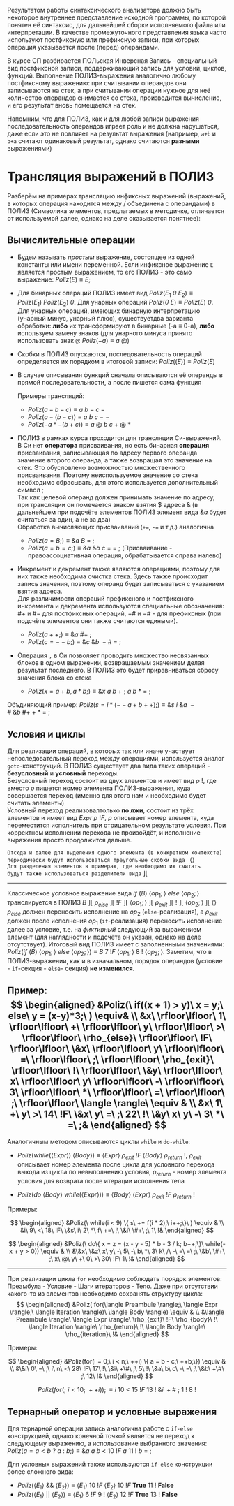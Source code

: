 Результатом работы синтаксического анализатора должно быть некоторое внутреннее представление исходной программы, по которой понятен её синтаксис, для дальнейшей сборки исполняемого файла или интерпретации. В качестве промежуточного представления языка часто используют постфиксную или префиксную записи, при которых операция указывается после (перед) операндами. 

В курсе СП разбирается ПОЛьская Инверсная Запись - специальный вид постфиксной записи, поддерживающий запись для условий, циклов, функций. Выполнение ПОЛИЗ-выражения аналогично любому постфиксному выражению: при считывании операндов они записываются на стек, а при считывании операции нужное для неё количество операндов снимается со стека, производится вычисление, и его результат вновь помещается на стек. 

Напомним, что для ПОЛИЗ, как и для любой записи выражения последовательность операндов играет роль и не должна нарушаться, даже если это не повлияет на результат выражения (например, `a+b` и `b+a` считают одинаковый результат, однако считаются **разными** выражениями) 

# Трансляция выражений в ПОЛИЗ

Разберём на примерах трансляцию инфиксных выражений (выражений, в которых операция находится между / объединена с операндами) в ПОЛИЗ (Символика элементов, предлагаемых в методичке, отличается от используемой далее, однако на деле оказывается понятнее):

## Вычислительные операции

 + Будем называть _простым_ выражение, состоящее из одной константы или имени переменной. Если инфиксное выражение `E` является простым выражением, то его ПОЛИЗ - это само выражение: $Poliz(E) \equiv E$;

 + Для бинарных операций ПОЛИЗ имеет вид $Poliz(E_1\ \theta\ E_2) \equiv Poliz(E_1)\ Poliz(E_2)\ \theta$.  Для унарных операций $Poliz(\theta\ E) \equiv Poliz(E)\ \theta$. Для унарных операций, имеющих бинарную интерпретацию (унарный минус, унарный плюс), существуетдва варианта обработки: **либо** их трансформируют в бинарные (-а $\equiv$ 0-а),  **либо** используем замену знаков (для унарного минуса принято использовать знак `@`: $Poliz(-a) \equiv a\ @$)

 + Скобки в ПОЛИЗ опускаются, последовательность операций определяется их порядком в итоговой записи: $Poliz((E)) \equiv Poliz(E)$  

 + В случае описывания функций сначала описываются её операнды в прямой последовательности, а после пишется сама функция

	Примеры трансляций: 
	 + $Poliz(a-b-c) \equiv a\ b\ -\ c\ -$
	 + $Poliz(a-(b-c)) \equiv a\ b\ c\ -\ -$
	 + $Poliz(-a * -(b+c)) \equiv a\ @\ b\ c\ +\ @\ *$

 + ПОЛИЗ в рамках курса проходится для трансляции Си-выражений. В Си нет **оператора** присваивания, но есть бинарная **операция** присваивания, записывающая по адресу первого операнда значение второго операнда, а также возвращая это значение на стек. Это обусловлено возможностью множественного присваивания. Поэтому неиспользуемое значение со стека необходимо сбрасывать, для этого используется дополнительный символ $;$ \
   Так как целевой операнд должен принимать значение по адресу, при трансляции он помечается знаком взятия $\$$ адреса $\&$ (в дальнейшем при подсчёте элементов ПОЛИЗ элемент вида $\&a$ будет считаться за один, а не за два) \
   Обработка вычисляющих присваиваний (`+=`, `-=` и т.д.) аналогична
	 + $Poliz(a = B;) \equiv \&a\ B\ =\ ;$
	 + $Poliz(a = b = c;) \equiv \&a\ \&b\ c\ =\ =\ ;$ (Присваивание - правоассоциативная операция, обрабатывается справа налево)
   
 + Инкремент и декремент также являются операциями, поэтому для них также необходима очистка стека. Здесь также происходит запись значения, поэтому операнд будет записываться с указанием взятия адреса. \
   Для различимости операций префиксного и постфиксного инкремента и декремента используются специальные обозначения: $\#+$ и $\#-$ для постфиксных  операций, $+\#$ и $-\#$ - для префиксных (при подсчёте элементов они также считаются едиными).
	 + $Poliz(a++;) \equiv \&a\ \#+\ ;$ 
	 + $Poliz(c = --b;) \equiv \&c\ \&b\ -\#\ =\ ;$ 

 + Операция `,` в Си позволяет проводить множество несвязанных блоков в одном выражении, возвращаемым значением делая результат последнего. В ПОЛИЗ это будет приравниваться сбросу значения блока со стека
    + $Poliz(x = a+b, a*b;) \equiv \&x\ a\ b\ +\ ;\ a\ b\ *\ =\ ;$

Объдиняющий пример: $Poliz(s = i * (--a + b++); ) \equiv \&s\ i\ \&a\ -\#\ \&b\ \#+\ +\ *\ =\ ;$ 

## Условия и циклы

Для реализации операций, в которых так или иначе участвует непоследовательный переход между операциями, используется аналог `goto`-конструкций. В ПОЛИЗ существует два вида таких операций - **безусловный** и **условный** переходы. \
Безусловный переход состоит из двух элементов и имеет вид $\rho\ !$, где вместо $\rho$ пишется номер элемента ПОЛИЗ-выражения, куда совершается переход (именно для этого нам и необходимо будет считать элементы)  \
Условный переход реализовалтолько **по лжи**, состоит из трёх элементов и имеет вид $Expr\ \rho\ !F$, $\rho$ описывает номер элемента, куда переместится исполнитель при отрицательном результате условия. При корректном исполнении перехода не произойдёт, и исполнение выражения просто продолжится дальше.

`Отсюда и далее для выделения одного элемента (в конкретном контексте)` \
`периодически будут использоваться треугольные скобки вида ` $\langle \rangle$ \
`Для разделения элементов в примерах, где необходимо их считать` \
`будут также использоваться разделители вида` $\rfloor\lfloor$ 

---

 Классическое условное выражение вида $if\ (B)\ \langle op_1; \rangle\ else\ \langle op_2; \rangle$ транслируется в ПОЛИЗ $B\ \rfloor\lfloor\ \rho_{else}\ \rfloor\lfloor\ !F\ \rfloor\lfloor\ \langle op_1; \rangle\ \rfloor\lfloor\ \rho_{exit}\ \rfloor\lfloor\ !\ \rfloor\lfloor\ \langle op_2; \rangle\ \rfloor\lfloor\ \langle \rangle$ \
 $\rho_{else}$ должен переносить исполнение на $op_2$ (`else`-реализация), а $\rho_{exit}$ должен после исполнения $op_1$ (`if`-реализация) переносить исполнение далее за условие, т.е. на _фиктивный_ следующий за выражением элемент (для наглядности и подсчёта он указан, однако на деле отсутствует). Итоговый вид ПОЛИЗ имеет с заполненными значениями: $Poliz(if\ (B)\ \langle op_1; \rangle\ else\ \langle op_2; \rangle) \equiv B\ 7\ !F\ \langle op_1; \rangle\ 8\ !\ \langle op_2; \rangle$. Заметим, что в ПОЛИЗ-выражении, как и в изначальном, порядок операндов (условие - `if`-секция -  `else`- секция) **не изменился**. 

Пример: $$
   \begin{aligned}
   &Poliz(\ if((x + 1) > y)\ x = y;\ else\ y = (x-y)*3;\ ) \equiv& \\
   &x\ \rfloor\lfloor\ 1\ \rfloor\lfloor\ +\ \rfloor\lfloor\ y\ \rfloor\lfloor\ >\ \rfloor\lfloor\ \rho_{else}\ \rfloor\lfloor\ !F\ \rfloor\lfloor\ \&x\ \rfloor\lfloor\ y\ \rfloor\lfloor\ =\ \rfloor\lfloor\ ;\ \rfloor\lfloor\ \rho_{exit}\ \rfloor\lfloor\ !\ \rfloor\lfloor\ \&y\ \rfloor\lfloor\ x\ \rfloor\lfloor\ y\ \rfloor\lfloor\ -\ \rfloor\lfloor\ 3\ \rfloor\lfloor\ *\ \rfloor\lfloor\ =\ \rfloor\lfloor\ ;\ \rfloor\lfloor\ \langle \rangle\ \equiv & \\
   &x\ 1\ +\ y\ >\ 14\ !F\ \&x\ y\ =\ ;\ 22\ !\ \&y\ x\ y\ -\ 3\ *\ =\ ;&
   \end{aligned}
   $$
---

Аналогичным методом описываются циклы `while` и `do-while`:

 + $Poliz(while(\langle Expr \rangle)\ \langle Body \rangle) \equiv \langle Expr \rangle\ \rho_{exit}\ !F\ \langle Body \rangle\ \rho_{return}\ !$, $\rho_{exit}$ описывает номер элемента после цикла для условного перехода выхода из цикла по невыполнению условия, $\rho_{return}$ - номер элемента условия для возврата после итерации исполнения тела

 + $Poliz(do\ \langle Body \rangle\ while(\langle Expr \rangle)) \equiv \langle Body \rangle\ \langle Expr \rangle\ \rho_{exit}\ !F\ \rho_{return}\ !$

Примеры:

$$
\begin{aligned}
&Poliz(\ while(i < 9) \{ s\ += f(i * 2);\ i++;\}\ ) \equiv & \\
&i\ 9\ <\ 18\ !F\ \&s\ i\ 2\ *\ f\ +=\ ;\ \&i\ \#+\ ;\ 1\ !&
\end{aligned}
$$

$$
\begin{aligned}
&Poliz(\ do\{ x = z = (x - y - 5) * b - 3 / k; b++;\}\ while(-x + y > 0)) \equiv & \\
&\&x\ \&z\ x\ y\ -\ 5\ -\ b\ *\ 3\ k\ /\ -\ =\ =\ ;\ \&b\ \#+\ ;\ x\ @\ y\ +\ 0\ >\ 30\ !F\ 1\ !&
\end{aligned}
$$

---

При реализации цикла `for` необходимо соблюдать порядок элементов: Преамбула - Условие - Шаги итераторов - Тело. Даже при отсутствии какого-то из элементов необходимо сохранять структуру цикла: \
$$
\begin{aligned}
&Poliz( for(\langle Preambule \rangle;\ \langle Expr \rangle;\ \langle Iteration \rangle)\ \langle Body \rangle) \equiv & \\
&\langle Preambule \rangle\ \langle Expr \rangle\ \rho_{exit}\ !F\ \rho_{body}\ !\ \langle Iteration \rangle\ \rho_{return}\ !\ \langle Body \rangle\ \rho_{iteration}\ !& 
\end{aligned}
$$

Примеры:

$$
\begin{aligned}
&Poliz(for(i = 0;\ i < n;\ ++i) \{ a = b - c;\ ++b;\}) \equiv & \\
&\&i\ 0\ =\ ;\ i\ n\ <\ 28\ !F\ 17\ !\ \&i\ +\#\ ;\ 5\ !\ \&a\ b\ c\ -\ =\ ;\ \&b\ +\#\ ;\ 12\ !&
\end{aligned}
$$

$$Poliz(for(;\ i < 10;\ ++i)); \equiv i\ 10\ <\ 15\ !F\ 13\ !\ \&i\ +\#\ ;\ 1\ !\ 8\ !$$ 
## Тернарный оператор и условные выражения

Для тернарной операции запись аналогична работе с `if-else` конструкцией, однако конечной точкой является не переход к следующему выражению, а использование выбранного значения: $Poliz(a = a < b\ ?\ a\ :\ b;) \equiv \&a\ a\ b\ <\ 10\ !F\ a\ 11\ !\ b\ =\ ;$ 

Для условных выражений также используются `if-else` конструкции более сложного вида:
 + $Poliz(\langle E_1 \rangle\ \&\&\ \langle E_2 \rangle) \equiv \langle E_1 \rangle\ 10\ !F\ \langle E_2 \rangle\ 10\ !F\ \textbf{True}\ 11\ !\ \textbf{False}$ 
 + $Poliz(\langle E_1 \rangle\ \vert\vert\ \langle E_2 \rangle) \equiv \langle E_1 \rangle\ 6\ !F\ 9\ !\ \langle E_2 \rangle\ 12\ !F\ \textbf{True}\ 13\ !\ \textbf{False}$

